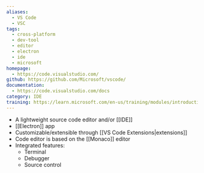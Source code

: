 ```yaml
---
aliases:
  - VS Code
  - VSC
tags:
  - cross-platform
  - dev-tool
  - editor
  - electron
  - ide
  - microsoft
homepage:
  - https://code.visualstudio.com/
github: https://github.com/Microsoft/vscode/
documentation:
  - https://code.visualstudio.com/docs
category: IDE
training: https://learn.microsoft.com/en-us/training/modules/introduction-to-visual-studio-code/
---
```

- A lightweight source code editor and/or [[IDE]]
- [[Electron]] app
- Customizable/extensible through [[VS Code Extensions|extensions]]
- Code editor is based on the [[Monaco]] editor
- Integrated features:
	- Terminal
	- Debugger
	- Source control